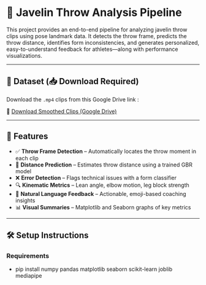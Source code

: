 # 🏹 Javelin Throw Analysis Pipeline

This project provides an end-to-end pipeline for analyzing javelin throw clips using pose landmark data. It detects the throw frame, predicts the throw distance, identifies form inconsistencies, and generates personalized, easy-to-understand feedback for athletes—along with performance visualizations.

---

## 📂 Dataset (📥 Download Required)

Download the  `.mp4` clips from this Google Drive link :

🔗 [Download Smoothed Clips (Google Drive)](https://drive.google.com/drive/folders/17loHe_BBmwHOtwiADoGob76aMN4PZDGK?usp=sharing)

---

## 🚀 Features

- ✅ **Throw Frame Detection** – Automatically locates the throw moment in each clip
- 📏 **Distance Prediction** – Estimates throw distance using a trained GBR model
- ❌ **Error Detection** – Flags technical issues with a form classifier
- 🔍 **Kinematic Metrics** – Lean angle, elbow motion, leg block strength
- 💬 **Natural Language Feedback** – Actionable, emoji-based coaching insights
- 📊 **Visual Summaries** – Matplotlib and Seaborn graphs of key metrics

---

## 🛠 Setup Instructions

### Requirements
- pip install numpy pandas matplotlib seaborn scikit-learn joblib mediapipe 

